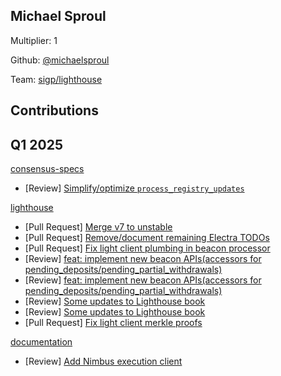 ## Michael Sproul
Multiplier: 1

Github: [@michaelsproul](https://github.com/michaelsproul)

Team: [sigp/lighthouse](https://github.com/sigp/lighthouse/pulls?q=author%3Amichaelsproul)

## Contributions
## Q1 2025

[consensus-specs](https://github.com/ethereum/consensus-specs)
* [Review] [Simplify/optimize `process_registry_updates`](https://github.com/ethereum/consensus-specs/pull/4081#pullrequestreview-2576837875)

[lighthouse](https://github.com/sigp/lighthouse)
* [Pull Request] [Merge v7 to unstable](https://github.com/sigp/lighthouse/pull/6977)
* [Pull Request] [Remove/document remaining Electra TODOs](https://github.com/sigp/lighthouse/pull/6982)
* [Pull Request] [Fix light client plumbing in beacon processor](https://github.com/sigp/lighthouse/pull/6993)
* [Review] [feat: implement new beacon APIs(accessors for pending_deposits/pending_partial_withdrawals)](https://github.com/sigp/lighthouse/pull/7006#pullrequestreview-2619321192)
* [Review] [feat: implement new beacon APIs(accessors for pending_deposits/pending_partial_withdrawals)](https://github.com/sigp/lighthouse/pull/7006#pullrequestreview-2619321192)
* [Review] [Some updates to Lighthouse book](https://github.com/sigp/lighthouse/pull/6995#pullrequestreview-2619753245)
* [Review] [Some updates to Lighthouse book](https://github.com/sigp/lighthouse/pull/6995#pullrequestreview-2619753602)
* [Pull Request] [Fix light client merkle proofs](https://github.com/sigp/lighthouse/pull/7007)

[documentation](https://github.com/protocolguild/documentation)
* [Review] [Add Nimbus execution client](https://github.com/protocolguild/documentation/pull/299#pullrequestreview-2571141389)
